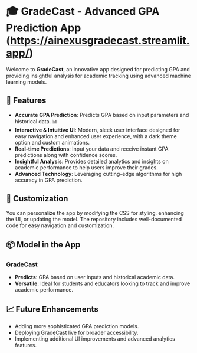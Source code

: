 # 🎓 GradeCast - Advanced GPA Prediction App (https://ainexusgradecast.streamlit.app/)

Welcome to **GradeCast**, an innovative app designed for predicting GPA and providing insightful analysis for academic tracking using advanced machine learning models.

## 🌟 Features

- **Accurate GPA Prediction**: Predicts GPA based on input parameters and historical data. 📊
- **Interactive & Intuitive UI**: Modern, sleek user interface designed for easy navigation and enhanced user experience, with a dark theme option and custom animations.
- **Real-time Predictions**: Input your data and receive instant GPA predictions along with confidence scores.
- **Insightful Analysis**: Provides detailed analytics and insights on academic performance to help users improve their grades.
- **Advanced Technology**: Leveraging cutting-edge algorithms for high accuracy in GPA prediction.

## 🎨 Customization

You can personalize the app by modifying the CSS for styling, enhancing the UI, or updating the model. The repository includes well-documented code for easy navigation and customization.

## 📦 Model in the App

### **GradeCast**
- **Predicts**: GPA based on user inputs and historical academic data.
- **Versatile**: Ideal for students and educators looking to track and improve academic performance.

## 📈 Future Enhancements

- Adding more sophisticated GPA prediction models.
- Deploying GradeCast live for broader accessibility.
- Implementing additional UI improvements and advanced analytics features.
